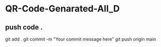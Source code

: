 # QR-Code-Genarated-All_D



push code .
------------------------------------


git add .
git commit -m "Your commit message here"
git push origin main

